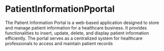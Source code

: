 # PatientInformationPportal
The Patient Information Portal is a web-based application designed to store and manage patient information for a healthcare business. It provides functionalities to insert, update, delete, and display patient information efficiently. The portal serves as a centralized system for healthcare professionals to access and maintain patient records
